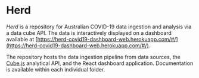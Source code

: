 # Herd

*Herd* is a repository for Australian COVID-19 data ingestion and analysis via a data cube API. The data is interactively displayed on a dashboard available at [https://herd-covid19-dashboard-web.herokuapp.com/#/](https://herd-covid19-dashboard-web.herokuapp.com/#/).

The repository hosts the data ingestion pipeline from data sources, the [Cube.js](https://cube.dev/docs/) analytical API, and the React dashboard application. Documentation is available within each individual folder.
